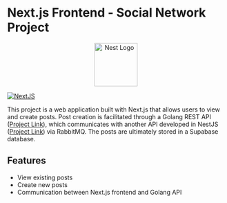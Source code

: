 # Next.js Frontend - Social Network Project

<p align="center">
  <a href="https://nextjs.org/" target="blank"><img src="https://testrigor.com/wp-content/uploads/2023/04/nextjs-logo.png" width="100" alt="Nest Logo" /></a>
</p>

[![NextJS](https://img.shields.io/badge/Next.js-12.0.7-blue.svg)](https://nextjs.org/)

This project is a web application built with Next.js that allows users to view and create posts. Post creation is facilitated through a Golang REST API (<a href="https://github.com/William-Libero/social-networking-posts-and-rabbitmq" target="blank">Project Link</a>), which communicates with another API developed in NestJS (<a href="https://github.com/William-Libero/social-networking-posts-service" target="blank">Project Link</a>) via RabbitMQ.
The posts are ultimately stored in a Supabase database.

## Features

- View existing posts
- Create new posts
- Communication between Next.js frontend and Golang API
